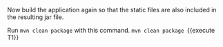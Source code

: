 Now build the application again so that the static files are also included in the resulting jar file.





Run `mvn clean package` with this command.
`mvn clean package `{{execute T1}} 




